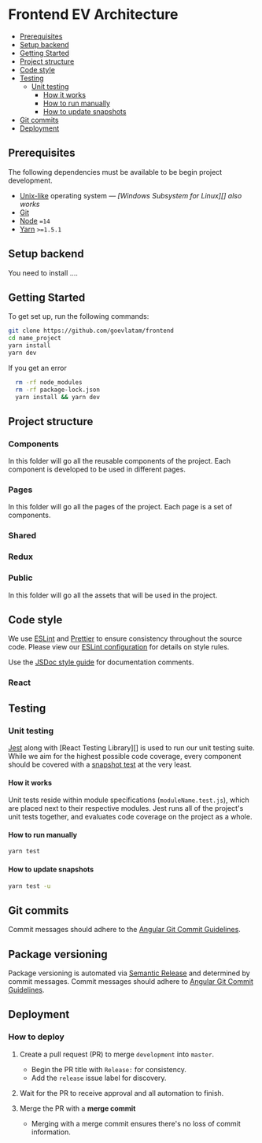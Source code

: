 # Frontend EV Architecture

- [Prerequisites](#prerequisites)
- [Setup backend](#setup-backend)
- [Getting Started](#getting-started)
- [Project structure](#project-structure)
- [Code style](#code-style)
- [Testing](#testing)
  - [Unit testing](#unit-testing)
    - [How it works](#how-it-works)
    - [How to run manually](#how-to-run-manually)
    - [How to update snapshots](#how-to-update-snapshots)
- [Git commits](#git-commits)
- [Deployment](#deployment)

<!-- END doctoc generated TOC please keep comment here to allow auto update -->

## Prerequisites

The following dependencies must be available to be begin project development.

- [Unix-like][] operating system _— [Windows Subsystem for Linux][] also works_
- [Git][]
- [Node][] `=14`
- [Yarn][] `>=1.5.1`

[git]: https://git-scm.com/
[node]: https://nodejs.org
[unix-like]: https://en.wikipedia.org/wiki/Unix-like
[yarn]: https://yarnpkg.com

## Setup backend

You need to install ....

## Getting Started

To get set up, run the following commands:

```bash
git clone https://github.com/goevlatam/frontend
cd name_project
yarn install
yarn dev
```

If you get an error

```bash
  rm -rf node_modules
  rm -rf package-lock.json
  yarn install && yarn dev
```

## Project structure

### Components

In this folder will go all the reusable components of the project. Each component is developed to be used in different pages.

### Pages

In this folder will go all the pages of the project. Each page is a set of components.

### Shared

### Redux

### Public

In this folder will go all the assets that will be used in the project.

## Code style

We use [ESLint][] and [Prettier][] to ensure consistency throughout the source code. Please view our [ESLint configuration][] for details on style rules.

Use the [JSDoc style guide](https://github.com/shri/JSDoc-Style-Guide) for documentation comments.

[eslint]: https://eslint.org/
[eslint configuration]: ./packages/eslint-config
[prettier]: https://prettier.io/

### React

## Testing

### Unit testing

[Jest][] along with [React Testing Library][] is used to run our unit testing suite. While we aim for the highest possible code coverage, every component should be covered with a [snapshot test][] at the very least.

[jest]: http://jestjs.io/
[snapshot test]: http://jestjs.io/docs/en/snapshot-testing.html

#### How it works

Unit tests reside within module specifications (`moduleName.test.js`), which are placed next to their respective modules. Jest runs all of the project's unit tests together, and evaluates code coverage on the project as a whole.

#### How to run manually

```bash
yarn test
```

#### How to update snapshots

```bash
yarn test -u
```

## Git commits

Commit messages should adhere to the [Angular Git Commit Guidelines][].

## Package versioning

Package versioning is automated via [Semantic Release][] and determined by commit messages. Commit messages should adhere to [Angular Git Commit Guidelines][].

[angular git commit guidelines]: https://github.com/angular/angular.js/blob/master/DEVELOPERS.md#-git-commit-guidelines
[semantic release]: https://github.com/semantic-release/semantic-release

## Deployment

### How to deploy

1. Create a pull request (PR) to merge `development` into `master`.
   - Begin the PR title with `Release:` for consistency.
   - Add the `release` issue label for discovery.
1. Wait for the PR to receive approval and all automation to finish.
1. Merge the PR with a **merge commit**

   - Merging with a merge commit ensures there's no loss of commit information.
